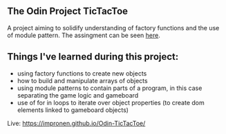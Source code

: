 ## The Odin Project TicTacToe

A project aiming to solidify understanding of factory functions and the use of module pattern. The assingment can be seen [here](https://www.theodinproject.com/lessons/node-path-javascript-tic-tac-toe). 

## Things I've learned during this project:

- using factory functions to create new objects
- how to build and manipulate arrays of objects
- using module patterns to contain parts of a program, in this case separating the game logic and gameboard
- use of for in loops to iterate over object properties (to create dom elements linked to gameboard objects)


Live: https://impronen.github.io/Odin-TicTacToe/